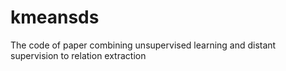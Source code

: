 # kmeansds
The code of paper combining unsupervised learning and distant supervision to relation extraction
